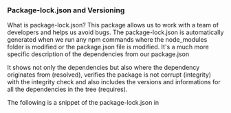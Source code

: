 
### Package-lock.json and Versioning 

What is package-lock.json? This package allows us to work with a team of developers and helps us avoid bugs. The package-lock.json is automatically generated when we run any npm commands where the node_modules folder is modified or the package.json file is modified. It's a much more specific description of the dependencies from our package.json

It shows not only the dependencies but also where the dependency originates from (resolved), verifies the package is not corrupt (integrity) with the integrity check and also includes the versions and informations for all the dependencies in the tree (requires).

The following is a snippet of the package-lock.json in 